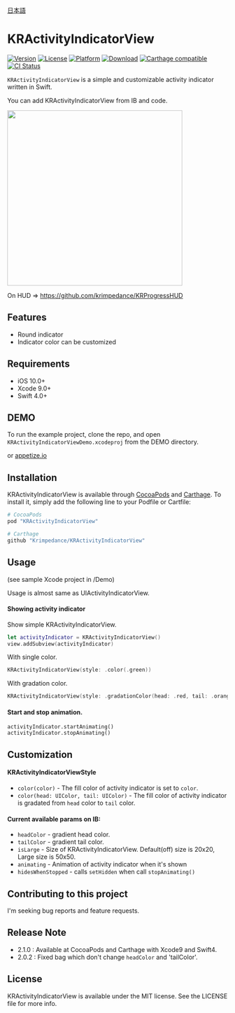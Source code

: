 [日本語](./README_Ja.md)

# KRActivityIndicatorView

[![Version](https://img.shields.io/cocoapods/v/KRActivityIndicatorView.svg?style=flat)](http://cocoapods.org/pods/KRActivityIndicatorView)
[![License](https://img.shields.io/cocoapods/l/KRActivityIndicatorView.svg?style=flat)](http://cocoapods.org/pods/KRActivityIndicatorView)
[![Platform](https://img.shields.io/cocoapods/p/KRActivityIndicatorView.svg?style=flat)](http://cocoapods.org/pods/KRActivityIndicatorView)
[![Download](https://img.shields.io/cocoapods/dt/KRActivityIndicatorView.svg?style=flat)](http://cocoapods.org/pods/KRActivityIndicatorView)
[![Carthage compatible](https://img.shields.io/badge/Carthage-compatible-4BC51D.svg?style=flat)](https://github.com/Carthage/Carthage)
[![CI Status](http://img.shields.io/travis/krimpedance/KRActivityIndicatorView.svg?style=flat)](https://travis-ci.org/krimpedance/KRActivityIndicatorView)

`KRActivityIndicatorView` is a simple and customizable activity indicator written in Swift.

You can add KRActivityIndicatorView from IB and code.

<img src="./Resources/demo.gif" height=400>

On HUD => https://github.com/krimpedance/KRProgressHUD

## Features
- Round indicator
- Indicator color can be customized

## Requirements
- iOS 10.0+
- Xcode 9.0+
- Swift 4.0+

## DEMO
To run the example project, clone the repo, and open `KRActivityIndicatorViewDemo.xcodeproj` from the DEMO directory.

or [appetize.io](https://appetize.io/app/v73ez7gvuzzuhxecu4zqv4em0r)

## Installation
KRActivityIndicatorView is available through [CocoaPods](http://cocoapods.org) and [Carthage](https://github.com/Carthage/Carthage).
To install it, simply add the following line to your Podfile or Cartfile:

```ruby
# CocoaPods
pod "KRActivityIndicatorView"
```

```ruby
# Carthage
github "Krimpedance/KRActivityIndicatorView"
```

## Usage
(see sample Xcode project in /Demo)

Usage is almost same as UIActivityIndicatorView.

#### Showing activity indicator

Show simple KRActivityIndicatorView.

```swift
let activityIndicator = KRActivityIndicatorView()
view.addSubview(activityIndicator)
```

With single color.

```swift
KRActivityIndicatorView(style: .color(.green))
```

With gradation color.

```swift
KRActivityIndicatorView(style: .gradationColor(head: .red, tail: .orange))
```

#### Start and stop animation.

```
activityIndicator.startAnimating()
activityIndicator.stopAnimating()
```

## Customization

#### KRActivityIndicatorViewStyle

* `color(color)` - The fill color of activity indicator is set to `color`.
* `color(head: UIColor, tail: UIColor)` - The fill color of activity indicator is gradated from `head` color to `tail` color.

#### Current available params on IB:
* `headColor` - gradient head color.
* `tailColor` - gradient tail color.
* `isLarge` - Size of KRActivityIndicatorView. Default(off) size is 20x20, Large size is 50x50.
* `animating` - Animation of activity indicator when it's shown
* `hidesWhenStopped` - calls `setHidden` when call `stopAnimating()`

## Contributing to this project
I'm seeking bug reports and feature requests.

## Release Note
- 2.1.0 : Available at CocoaPods and Carthage with Xcode9 and Swift4.
- 2.0.2 : Fixed bag which don't change `headColor` and 'tailColor'.

## License
KRActivityIndicatorView is available under the MIT license. See the LICENSE file for more info.
